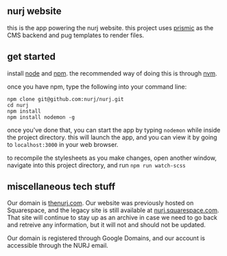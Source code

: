 ## nurj website

this is the app powering the nurj website. this project uses [prismic](https://prismic.io) as the CMS backend and pug templates to render files.

## get started
install [node](https://nodejs.org/en/) and [npm](https://www.npmjs.com/). the recommended way of doing this is through [nvm](https://github.com/creationix/nvm).

once you have npm, type the following into your command line:
```
npm clone git@github.com:nurj/nurj.git
cd nurj
npm install
npm install nodemon -g
```

once you've done that, you can start the app by typing `nodemon` while inside the project directory. this will launch the app, and you can view it by going to `localhost:3000` in your web browser.

to recompile the stylesheets as you make changes, open another window, navigate into this project directory, and run `npm run watch-scss`

## miscellaneous tech stuff
Our domain is [thenurj.com](http://www.thenurj.com). Our website was previously hosted on Squarespace, and the legacy site is still available at [nurj.squarespace.com](https://nurj.squarespace.com). That site will continue to stay up as an archive in case we need to go back and retreive any information, but it will not and should not be updated.

Our domain is registered through Google Domains, and our account is accessible through the NURJ email.

